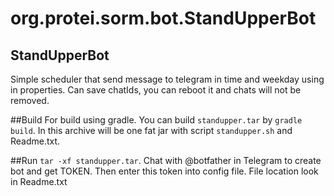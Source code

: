 # org.protei.sorm.bot.StandUpperBot

## StandUpperBot
Simple scheduler that send message to telegram in time and weekday using in properties. Can save chatIds, you can reboot it and chats will not be removed.


##Build 
For build using gradle. You can build `standupper.tar` by `gradle build`. In this archive will be one fat jar with script `standupper.sh` and Readme.txt. 

##Run
`tar -xf standupper.tar`. Chat with @botfather in Telegram to create bot and get TOKEN. Then enter this token into config file. File location look in Readme.txt
